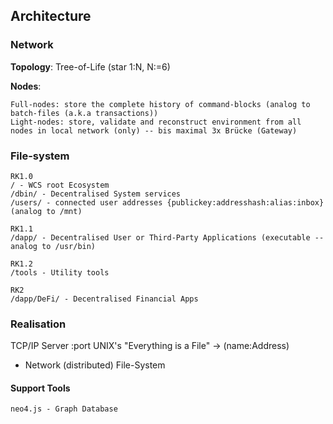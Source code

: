 ## Architecture
### Network

__Topology__: Tree-of-Life (star 1:N, N:=6)

__Nodes__:

```
Full-nodes: store the complete history of command-blocks (analog to batch-files (a.k.a transactions))
Light-nodes: store, validate and reconstruct environment from all nodes in local network (only) -- bis maximal 3x Brücke (Gateway)
```
### File-system

```
RK1.0
/ - WCS root Ecosystem
/dbin/ - Decentralised System services
/users/ - connected user addresses {publickey:addresshash:alias:inbox} (analog to /mnt)

RK1.1
/dapp/ - Decentralised User or Third-Party Applications (executable -- analog to /usr/bin)

RK1.2
/tools - Utility tools

RK2
/dapp/DeFi/ - Decentralised Financial Apps

```

### Realisation

TCP/IP Server
 :port
UNIX's "Everything is a File" -> (name:Address)
 - Network (distributed) File-System

#### Support Tools 
```
neo4.js - Graph Database 
```
